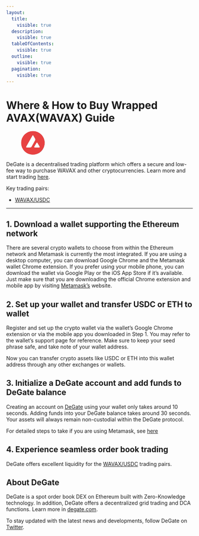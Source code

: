 ```yaml
---
layout:
  title:
    visible: true
  description:
    visible: true
  tableOfContents:
    visible: true
  outline:
    visible: true
  pagination:
    visible: true
---
```


# Where & How to Buy Wrapped AVAX(WAVAX) Guide

<figure><img src="../.gitbook/assets/wavax_0x85f138bfee4ef8e540890cfb48f620571d67eda31714705396143.jpg" alt="WAVAX" width="64" style="border-radius: 50%;"><figcaption></figcaption></figure>

DeGate is a decentralised trading platform which offers a secure and low-fee way to purchase WAVAX and other cryptocurrencies. Learn more and start trading [here](https://app.degate.com/trade/USDC/0x85f138bfee4ef8e540890cfb48f620571d67eda3?utm_source=howtobuy).&#x20;

Key trading pairs:

* [WAVAX/USDC](https://app.degate.com/trade/USDC/0x85f138bfee4ef8e540890cfb48f620571d67eda3?utm_source=howtobuy)

***

## 1. Download a wallet supporting the Ethereum network

There are several crypto wallets to choose from within the Ethereum network and Metamask is currently the most integrated. If you are using a desktop computer, you can download Google Chrome and the Metamask wallet Chrome extension. If you prefer using your mobile phone, you can download the wallet via Google Play or the iOS App Store if it’s available. Just make sure that you are downloading the official Chrome extension and mobile app by visiting [Metamask’s](https://metamask.io/) website.

## 2. Set up your wallet and transfer USDC or ETH to wallet

Register and set up the crypto wallet via the wallet’s Google Chrome extension or via the mobile app you downloaded in Step 1. You may refer to the wallet’s support page for reference. Make sure to keep your seed phrase safe, and take note of your wallet address.&#x20;

Now you can transfer crypto assets like USDC or ETH into this wallet address through any other exchanges or wallets.

## 3. Initialize a DeGate account and add funds to DeGate balance

Creating an account on [DeGate](https://app.degate.com/?utm_source=WAVAX_howtobuy) using your wallet only takes around 10 seconds. Adding funds into your DeGate balance takes around 30 seconds. Your assets will always remain non-custodial within the DeGate protocol.

For detailed steps to take if you are using Metamask, see [here](https://docs.degate.com/v/product_en/main-features/wallet-connectivity/metamask)

## 4. Experience seamless order book trading

DeGate offers excellent liquidity for the [WAVAX/USDC](https://app.degate.com/trade/USDC/0x85f138bfee4ef8e540890cfb48f620571d67eda3?utm_source=howtobuy) trading pairs.&#x20;

## About DeGate

DeGate is a spot order book DEX on Ethereum built with Zero-Knowledge technology. In addition, DeGate offers a decentralized grid trading and DCA functions. Learn more in [degate.com](https://degate.com/?utm_source=WAVAX_howtobuy).

To stay updated with the latest news and developments, follow DeGate on [Twitter](https://twitter.com/degatedex).
